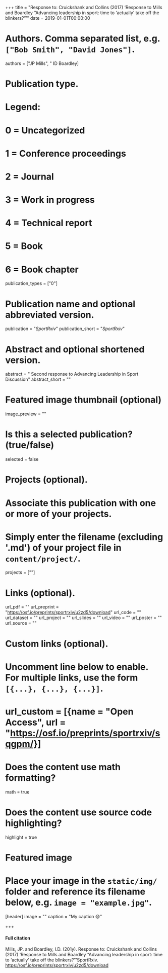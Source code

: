 +++
title = "Response to: Cruickshank and Collins (2017) ‘Response to Mills and Boardley “Advancing leadership in sport: time to ‘actually’ take off the blinkers?”’"
date = 2019-01-01T00:00:00

# Authors. Comma separated list, e.g. `["Bob Smith", "David Jones"]`.
authors = ["JP Mills", " ID Boardley]

# Publication type.
# Legend:
# 0 = Uncategorized
# 1 = Conference proceedings
# 2 = Journal
# 3 = Work in progress
# 4 = Technical report
# 5 = Book
# 6 = Book chapter
publication_types = ["0"]

# Publication name and optional abbreviated version.
publication = "*SportRxiv*"
publication_short = "*SportRxiv*"

# Abstract and optional shortened version.
abstract = " Second response to Advancing Leadership in Sport Discussion"
abstract_short = ""

# Featured image thumbnail (optional)
image_preview = ""

# Is this a selected publication? (true/false)
selected = false

# Projects (optional).
#   Associate this publication with one or more of your projects.
#   Simply enter the filename (excluding '.md') of your project file in `content/project/`.
   projects = [""]

# Links (optional).
url_pdf = ""
url_preprint = "https://osf.io/preprints/sportrxiv/u2zd5/download"
url_code = ""
url_dataset = ""
url_project = ""
url_slides = ""
url_video = ""
url_poster = ""
url_source = ""

# Custom links (optional).
#   Uncomment line below to enable. For multiple links, use the form `[{...}, {...}, {...}]`.
#   url_custom = [{name = "Open Access", url = "https://osf.io/preprints/sportrxiv/sqgpm/}]

# Does the content use math formatting?
math = true

# Does the content use source code highlighting?
highlight = true

# Featured image
# Place your image in the `static/img/` folder and reference its filename below, e.g. `image = "example.jpg"`.
[header]
image = ""
caption = "My caption :smile:"

+++

#### Full citation
Mills, JP. and Boardley, I.D. (201y). Response to: Cruickshank and Collins (2017) ‘Response to Mills and Boardley “Advancing leadership in sport: time to ‘actually’ take off the blinkers?”’SportRxiv. https://osf.io/preprints/sportrxiv/u2zd5/download

